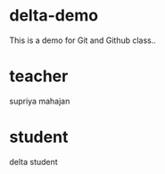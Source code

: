 # delta-demo
This is a demo for Git and Github class..

# teacher 
supriya mahajan

# student
delta student